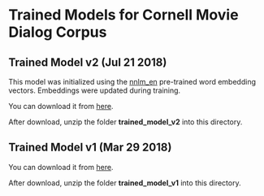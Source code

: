 # Trained Models for Cornell Movie Dialog Corpus

## Trained Model v2 (Jul 21 2018)
This model was initialized using the [nnlm_en](../../embeddings/nnlm_en/README.md) pre-trained word embedding vectors. Embeddings were updated during training.

You can download it from [here](https://drive.google.com/uc?id=1y1b1vXeSti5lpBACNdYlo8HbVJDUO3ir&export=download).

After download, unzip the folder **trained_model_v2** into this directory.

## Trained Model v1 (Mar 29 2018)
You can download it from [here](https://drive.google.com/uc?id=1Ig-sgdka5QpgE-b9g4ZQqnGGCrE-2f4p&export=download).

After download, unzip the folder **trained_model_v1** into this directory.